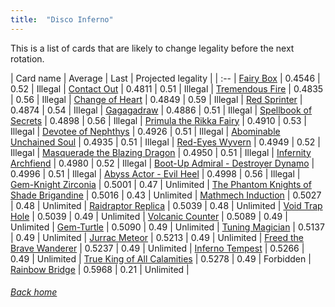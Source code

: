 ```yaml
---
title:  "Disco Inferno"
---
```


This is a list of cards that are likely to change legality before the next rotation.

| Card name | Average | Last | Projected legality |
| :-- |
[Fairy Box](https://db.ygoprodeck.com/card/?search=Fairy%20Box) | 0.4546 | 0.52 | Illegal |
[Contact Out](https://db.ygoprodeck.com/card/?search=Contact%20Out) | 0.4811 | 0.51 | Illegal |
[Tremendous Fire](https://db.ygoprodeck.com/card/?search=Tremendous%20Fire) | 0.4835 | 0.56 | Illegal |
[Change of Heart](https://db.ygoprodeck.com/card/?search=Change%20of%20Heart) | 0.4849 | 0.59 | Illegal |
[Red Sprinter](https://db.ygoprodeck.com/card/?search=Red%20Sprinter) | 0.4874 | 0.54 | Illegal |
[Gagagadraw](https://db.ygoprodeck.com/card/?search=Gagagadraw) | 0.4886 | 0.51 | Illegal |
[Spellbook of Secrets](https://db.ygoprodeck.com/card/?search=Spellbook%20of%20Secrets) | 0.4898 | 0.56 | Illegal |
[Primula the Rikka Fairy](https://db.ygoprodeck.com/card/?search=Primula%20the%20Rikka%20Fairy) | 0.4910 | 0.53 | Illegal |
[Devotee of Nephthys](https://db.ygoprodeck.com/card/?search=Devotee%20of%20Nephthys) | 0.4926 | 0.51 | Illegal |
[Abominable Unchained Soul](https://db.ygoprodeck.com/card/?search=Abominable%20Unchained%20Soul) | 0.4935 | 0.51 | Illegal |
[Red-Eyes Wyvern](https://db.ygoprodeck.com/card/?search=Red-Eyes%20Wyvern) | 0.4949 | 0.52 | Illegal |
[Masquerade the Blazing Dragon](https://db.ygoprodeck.com/card/?search=Masquerade%20the%20Blazing%20Dragon) | 0.4950 | 0.51 | Illegal |
[Infernity Archfiend](https://db.ygoprodeck.com/card/?search=Infernity%20Archfiend) | 0.4980 | 0.52 | Illegal |
[Boot-Up Admiral - Destroyer Dynamo](https://db.ygoprodeck.com/card/?search=Boot-Up%20Admiral%20-%20Destroyer%20Dynamo) | 0.4996 | 0.51 | Illegal |
[Abyss Actor - Evil Heel](https://db.ygoprodeck.com/card/?search=Abyss%20Actor%20-%20Evil%20Heel) | 0.4998 | 0.56 | Illegal |
[Gem-Knight Zirconia](https://db.ygoprodeck.com/card/?search=Gem-Knight%20Zirconia) | 0.5001 | 0.47 | Unlimited |
[The Phantom Knights of Shade Brigandine](https://db.ygoprodeck.com/card/?search=The%20Phantom%20Knights%20of%20Shade%20Brigandine) | 0.5016 | 0.43 | Unlimited |
[Mathmech Induction](https://db.ygoprodeck.com/card/?search=Mathmech%20Induction) | 0.5027 | 0.48 | Unlimited |
[Raidraptor Replica](https://db.ygoprodeck.com/card/?search=Raidraptor%20Replica) | 0.5039 | 0.48 | Unlimited |
[Void Trap Hole](https://db.ygoprodeck.com/card/?search=Void%20Trap%20Hole) | 0.5039 | 0.49 | Unlimited |
[Volcanic Counter](https://db.ygoprodeck.com/card/?search=Volcanic%20Counter) | 0.5089 | 0.49 | Unlimited |
[Gem-Turtle](https://db.ygoprodeck.com/card/?search=Gem-Turtle) | 0.5090 | 0.49 | Unlimited |
[Tuning Magician](https://db.ygoprodeck.com/card/?search=Tuning%20Magician) | 0.5137 | 0.49 | Unlimited |
[Jurrac Meteor](https://db.ygoprodeck.com/card/?search=Jurrac%20Meteor) | 0.5213 | 0.49 | Unlimited |
[Freed the Brave Wanderer](https://db.ygoprodeck.com/card/?search=Freed%20the%20Brave%20Wanderer) | 0.5237 | 0.49 | Unlimited |
[Inferno Tempest](https://db.ygoprodeck.com/card/?search=Inferno%20Tempest) | 0.5266 | 0.49 | Unlimited |
[True King of All Calamities](https://db.ygoprodeck.com/card/?search=True%20King%20of%20All%20Calamities) | 0.5278 | 0.49 | Forbidden |
[Rainbow Bridge](https://db.ygoprodeck.com/card/?search=Rainbow%20Bridge) | 0.5968 | 0.21 | Unlimited |

###### [Back home](index)